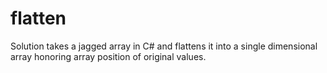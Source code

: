 # flatten
Solution takes a jagged array in C# and flattens it into a single dimensional array honoring array position of original values.
